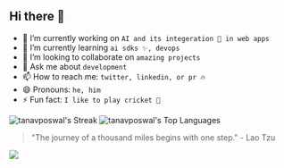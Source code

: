 ## Hi there 👋

- 🔭 I’m currently working on `AI and its integeration 🚀 in web apps`
- 🌱 I’m currently learning `ai sdks ✨, devops`
- 👯 I’m looking to collaborate on `amazing projects`
- 💬 Ask me about `development`
- 📫 How to reach me: `twitter, linkedin, or pr 🔥`
- 😄 Pronouns: `he, him`
- ⚡ Fun fact: `I like to play cricket 🏏`

![tanavposwal's Streak](https://github-readme-streak-stats.herokuapp.com/?user=tanavposwal&theme=dracula&hide_border=false)
![tanavposwal's Top Languages](https://github-readme-stats.vercel.app/api/top-langs/?username=tanavposwal&theme=dracula&show_icons=true&hide_border=false&layout=compact)

> "The journey of a thousand miles begins with one step." - Lao Tzu

[![](https://visitcount.itsvg.in/api?id=Tanav&label=Profile%20Views&color=1&icon=1&pretty=true)](https://visitcount.itsvg.in)
